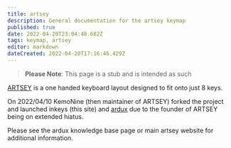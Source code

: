 ```yaml
---
title: artsey
description: General documentation for the artsey keymap
published: true
date: 2022-04-20T23:04:40.682Z
tags: keymap, artsey
editor: markdown
dateCreated: 2022-04-20T17:16:46.429Z
---
```


> **Please Note**: This page is a stub and is intended as such

[ARTSEY](https://artsey.io) is a one handed keyboard layout designed to fit onto just 8 keys.

On 2022/04/10 KemoNine (then maintainer of ARTSEY) forked the project and launched inkeys (this site) and [ardux](/keymaps/ardux) due to the founder of ARTSEY being on extended hiatus.

Please see the ardux knowledge base page or main artsey website for additional information.
